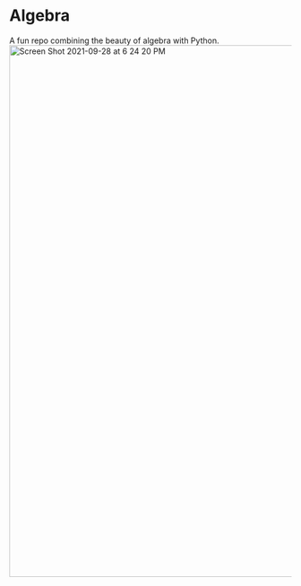# Algebra
 A fun repo combining the beauty of algebra with Python.
<img width="948" alt="Screen Shot 2021-09-28 at 6 24 20 PM" src="https://user-images.githubusercontent.com/25875381/135174003-a7916ddb-d0dc-4042-aa87-ae0bbe45e3d3.png">
